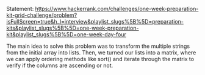 Statement: https://www.hackerrank.com/challenges/one-week-preparation-kit-grid-challenge/problem?isFullScreen=true&h_l=interview&playlist_slugs%5B%5D=preparation-kits&playlist_slugs%5B%5D=one-week-preparation-kit&playlist_slugs%5B%5D=one-week-day-four

The main idea to solve this problem was to transform the multiple strings from the initial array into lists. Then, we turned our lists into a matrix, where we can apply ordering methods like sort() and iterate through the matrix to verify if the columns are ascending or not.